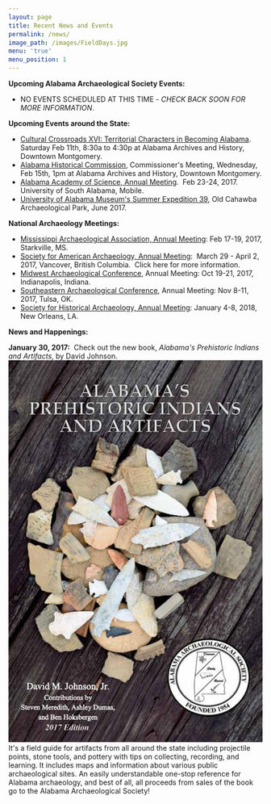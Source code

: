 ```yaml
---
layout: page
title: Recent News and Events
permalink: /news/
image_path: /images/FieldDays.jpg
menu: 'true'
menu_position: 1
---
```



**Upcoming Alabama Archaeological Society Events:**

* NO EVENTS SCHEDULED AT THIS TIME - *CHECK BACK SOON FOR MORE INFORMATION*.

**Upcoming Events around the State:**

* [Cultural Crossroads XVI: Territorial Characters in Becoming Alabama](https://www.eventbrite.com/e/cultural-crossroads-xvi-territorial-characters-in-becoming-alabama-tickets-30527460456?utm_source=Feb+2017+Events+%26+Updates&amp;utm_campaign=Feb+2017+Events+%26+Updates&amp;utm_medium=email).&nbsp; Saturday Feb 11th, 8:30a to 4:30p at Alabama Archives and History, Downtown Montgomery.
* [Alabama Historical Commission](http://ahc.alabama.gov/), Commissioner's Meeting, Wednesday, Feb 15th, 1pm at Alabama Archives and History, Downtown Montgomery.
* [Alabama Academy of Science, Annual Meeting](http://www.southalabama.edu/programs/our/aas2017/).&nbsp; Feb 23-24, 2017.&nbsp; University of South Alabama, Mobile.
* [University of Alabama Museum's Summer Expedition 39](https://almnh.ua.edu/summer-expedition.html), Old Cahawba Archaeological Park, June 2017.

**National Archaeology Meetings:**

* [Mississippi Archaeological Association, Annual Meeting](http://www.msarchaeology.org/maa/meetings.html): Feb 17-19, 2017, Starkville, MS.
* [Society for American Archaeology, Annual Meeting](http://www.saa.org/AbouttheSociety/AnnualMeeting/tabid/138/Default.aspx):&nbsp; March 29 - April 2, 2017, Vancover, British Columbia.&nbsp; Click here for more information.
* [Midwest Archaeological Conference](http://www.midwestarchaeology.org/2017-indianapolis-indiana), Annual Meeting: Oct 19-21, 2017, Indianapolis, Indiana.
* [Southeastern Archaeological Conference](http://www.southeasternarchaeology.org/annual-meeting/details/), Annual Meeting: Nov 8-11, 2017, Tulsa, OK.
* [Society for Historical Archaeology, Annual Meeting](https://sha.org/conferences/): January 4-8, 2018, New Orleans, LA.

**News and Happenings:**

**January 30, 2017:**&nbsp; Check out the new book, *Alabama's Prehistoric Indians and Artifacts*, by David Johnson. ![](/uploads/versions/bookcover---x0-0-907-1360-907-1360x---.jpg)It's a field guide for artifacts from all around the state including projectile points, stone tools, and pottery with tips on collecting, recording, and learning. It includes maps and information about various public archaeological sites. An easily understandable one-stop reference for Alabama archaeology, and best of all, all proceeds from sales of the book go to the Alabama Archaeological Society!